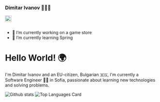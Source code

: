 ### Dimitar Ivanov 👨🏻‍🎓 
<a href="https://www.facebook.com/profile.php?id=100025437246884">
  <img align="left" alt="Dimitar Ivanov | Facebook" width="21px" src="https://pngimg.com/uploads/facebook_logos/facebook_logos_PNG19754.png"/>
</a>

<br />
<br />

- 🔭 I’m currently working on a game store 
- 🌱 I’m currently learning Spring

<h1>Hello World! 🌍</h1>
<p>
  I'm Dimitar Ivanov and an EU-citizen, Bulgarian 🇧🇬, I'm currently a Software Engineer 🐱‍💻 in Sofia, passionate about learning new technologies and solving problems.
</p> 

![Github stats](https://github-readme-stats.vercel.app/api?username=dimitar-ivanov-ivanov&theme=highcontrast&show_icons=true&count_private=true&hide_rank=true)
![Top Languages Card](https://github-readme-stats.vercel.app/api/top-langs/?username=dimitar-ivanov-ivanov&layout=compact)

<!--
**dimitar-ivanov-ivanov/dimitar-ivanov-ivanov** is a ✨ _special_ ✨ repository because its `README.md` (this file) appears on your GitHub profile.

Here are some ideas to get you started:

- 🔭 I’m currently working on ...
- 🌱 I’m currently learning ...
- 👯 I’m looking to collaborate on ...
- 🤔 I’m looking for help with ...
- 💬 Ask me about ...
- 📫 How to reach me: ...
- 😄 Pronouns: ...
- ⚡ Fun fact: ...
-->
